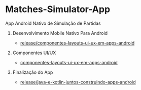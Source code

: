 # Matches-Simulator-App

App Android Nativo de Simulação de Partidas

1. Desenvolvimento Mobile Nativo Para Android
      - [release/componentes-layouts-ui-ux-em-apps-android](https://github.com/HenriqueAzT/Matches-Simulator-App/tree/release/componentes-layouts-ui-ux-em-apps-android)

2. Componentes UI/UX
      - [componentes-layouts-ui-ux-em-apps-android](https://github.com/HenriqueAzT/Matches-Simulator-App/tree/release/componentes-layouts-ui-ux-em-apps-android)

3. Finalização do App
      - [release/java-e-kotlin-juntos-construindo-apps-android](https://github.com/HenriqueAzT/Matches-Simulator-App/tree/release/java-e-kotlin-juntos-construindo-apps-android)

